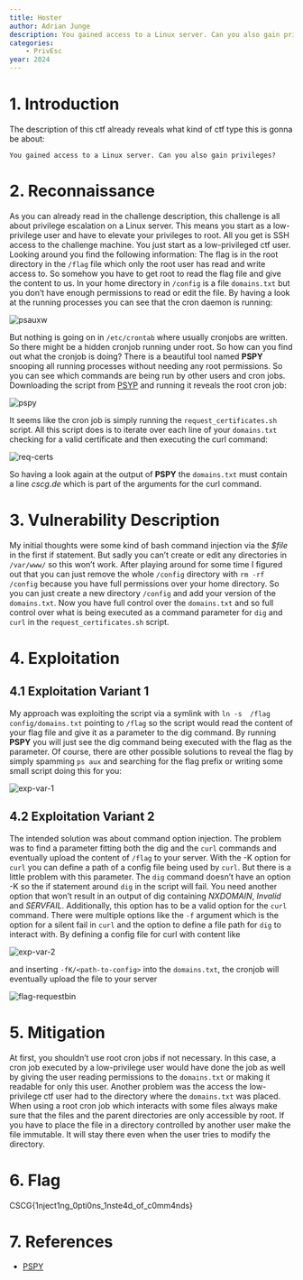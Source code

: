```yaml
---
title: Hoster
author: Adrian Junge
description: You gained access to a Linux server. Can you also gain privileges?
categories:
    - PrivEsc
year: 2024
---
```


# 1. Introduction<a name="introduction"></a>
The description of this ctf already reveals what kind of ctf type this is gonna be about:

```
You gained access to a Linux server. Can you also gain privileges?
```

# 2. Reconnaissance<a name="reconnaissance"></a>
As you can already read in the challenge description, this challenge is all about privilege escalation on a Linux server. This means you start as a low-privilege user and have to elevate your privileges to root. All you get is SSH access to the challenge machine. You just start as a low-privileged ctf user. Looking around you find the following information: The flag is in the root directory in the `/flag` file which only the root user has read and write access to. So somehow you have to get root to read the flag file and give the content to us. In your home directory in `/config` is a file `domains.txt` but you don’t have enough permissions to read or edit the file. By having a look at the running processes you can see that the cron daemon is running:

![psauxw](ctf/writeups/cscg/hoster/psauxw.png "psauxw")

But nothing is going on in `/etc/crontab` where usually cronjobs are written. So there might be a hidden cronjob running under root. So how can you find out what the cronjob is doing? There is a beautiful tool named **PSPY** snooping all running processes without needing any root permissions. So you can see which commands are being run by other users and cron jobs. Downloading the script from [PSYP](https://github.com/DominicBreuker/pspy) and running it reveals the root cron job:

![pspy](ctf/writeups/cscg/hoster/pspy.png "pspy")

It seems like the cron job is simply running the `request_certificates.sh` script. All this script does is to iterate over each line of your `domains.txt` checking for a valid certificate and then executing the curl command:

![req-certs](ctf/writeups/cscg/hoster/req_certs.png "req-certs")

So having a look again at the output of **PSPY** the `domains.txt` must contain a line *cscg.de* which is part of the arguments for the curl command.


# 3. Vulnerability Description<a name="vulnerability description"></a>
My initial thoughts were some kind of bash command injection via the *$file* in the first if statement. But sadly you can’t create or edit any directories in `/var/www/` so this won’t work. After playing around for some time I figured out that you can just remove the whole `/config` directory with `rm -rf /config` because you have full permissions over your home directory. So you can just create a new directory `/config` and add your version of the `domains.txt`. Now you have full control over the `domains.txt` and so full control over what is being executed as a command parameter for `dig` and `curl` in the `request_certificates.sh` script.


# 4. Exploitation<a name="exploitation"></a>
## 4.1 Exploitation Variant 1<a name="exploitation variant 1"></a>
My approach was exploiting the script via a symlink with `ln -s  /flag config/domains.txt` pointing to `/flag` so the script would read the content of your flag file and give it as a parameter to the dig command. By running **PSPY** you will just see the dig command being executed with the flag as the parameter. Of course, there are other possible solutions to reveal the flag by simply spamming `ps aux` and searching for the flag prefix or writing some small script doing this for you:

![exp-var-1](ctf/writeups/cscg/hoster/exp_var_1.png "exp-var-1")

## 4.2 Exploitation Variant 2<a name="exploitation variant 2"></a>
The intended solution was about command option injection. The problem was to find a parameter fitting both the dig and the `curl` commands and eventually upload the content of `/flag` to your server. With the -K option for `curl` you can define a path of a config file being used by `curl`. But there is a little problem with this parameter. The `dig` command doesn’t have an option -K so the if statement around `dig` in the script will fail. You need another option that won’t result in an output of dig containing *NXDOMAIN*, *Invalid* and *SERVFAIL*. Additionally, this option has to be a valid option for the `curl` command. There were multiple options like the `-f` argument which is the option for a silent fail in `curl` and the option to define a file path for `dig` to interact with. By defining a config file for curl with content like

![exp-var-2](ctf/writeups/cscg/hoster/exp_var_2.png "exp-var-2")

and inserting `-fK/<path-to-config>` into the `domains.txt`, the cronjob will eventually upload the file to your server

![flag-requestbin](ctf/writeups/cscg/hoster/flag_requestbin.png "flag-requestbin")


# 5. Mitigation<a name="mitigation"></a>
At first, you shouldn’t use root cron jobs if not necessary. In this case, a cron job executed by a low-privilege user would have done the job as well by giving the user reading permissions to the `domains.txt` or making it readable for only this user. Another problem was the access the low-privilege ctf user had to the directory where the `domains.txt` was placed. When using a root cron job which interacts with some files always make sure that the files and the parent directories are only accessible by root. If you have to place the file in a directory controlled by another user make the file immutable. It will stay there even when the user tries to modify the directory.

# 6. Flag<a name="flag"></a>
CSCG{1nject1ng\_0pti0ns\_1nste4d\_of\_c0mm4nds}


# 7. References<a name="references"></a>
- [PSPY](https://github.com/DominicBreuker/pspy)
